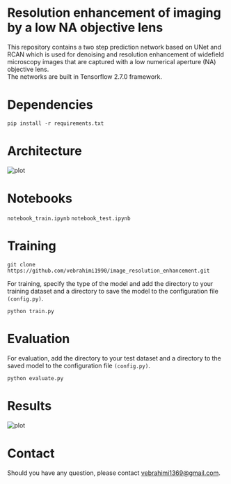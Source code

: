 # Resolution enhancement of imaging by a low NA objective lens

This repository contains a two step prediction network based on UNet and RCAN which is used for denoising and resolution enhancement of widefield microscopy images that are captured with a low numerical aperture (NA) objective lens.   
The networks are built in Tensorflow 2.7.0 framework.

# Dependencies
```
pip install -r requirements.txt
```
# Architecture

![plot]()

# Notebooks
```notebook_train.ipynb```
```notebook_test.ipynb```

# Training
```
git clone https://github.com/vebrahimi1990/image_resolution_enhancement.git
```

For training, specify the type of the model and add the directory to your training dataset and a directory to save the model to the configuration file ```(config.py)```.

```
python train.py
``` 


# Evaluation
For evaluation, add the directory to your test dataset and a directory to the saved model to the configuration file ```(config.py)```.
 
```
python evaluate.py
```

# Results
![plot]()

# Contact
Should you have any question, please contact vebrahimi1369@gmail.com. 
